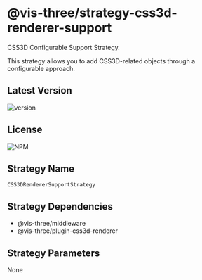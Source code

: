 # @vis-three/strategy-css3d-renderer-support

CSS3D Configurable Support Strategy.

This strategy allows you to add CSS3D-related objects through a configurable approach.

## Latest Version

<img alt="version" src="https://img.shields.io/npm/v/@vis-three/strategy-css3d-renderer-support">

## License

<img alt="NPM" src="https://img.shields.io/npm/l/@vis-three/strategy-css3d-renderer-support?color=blue">

## Strategy Name

`CSS3DRendererSupportStrategy`

## Strategy Dependencies

- @vis-three/middleware
- @vis-three/plugin-css3d-renderer

## Strategy Parameters

None
